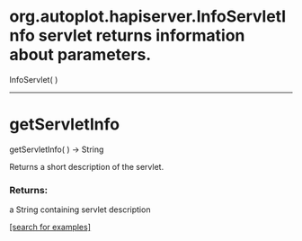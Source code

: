 # org.autoplot.hapiserver.InfoServletInfo servlet returns information about parameters.
InfoServlet( )


***
<a name="getServletInfo"></a>
# getServletInfo
getServletInfo(  ) &rarr; String

Returns a short description of the servlet.

### Returns:
a String containing servlet description

<a href="https://github.com/autoplot/dev/search?q=getServletInfo&unscoped_q=getServletInfo">[search for examples]</a>

